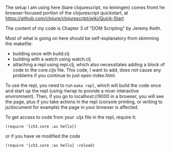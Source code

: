 The setup I am using here (bare clojurescript, no leiningen)
comes fromt he browser-focused portion of the
clojurescript quickstart, at
  https://github.com/clojure/clojurescript/wiki/Quick-Start

The content of my code is Chapter 3 of "DOM Scripting" by
Jeremy Keith.

Most of what is going on here should be self-explanatory from
skimming the makefile:
  - building once with build.clj
  - building with a watch using watch.clj
  - attaching a repl using repl.clj, which also necessitates
    adding a block of code to the core.cljs file. This code,
    I want to add, does *not* cause any problems if you continue
    to just open index.html.

To use the repl, you need to run `make repl`, which will build
the code once and start up the repl (using rlwrap to provide
a nicer interactive environment). Then, if you go to
localhost://9000 in a browser, you will see the page, plus
if you take actions in the repl (console printing, or writing
to js/document for example) the page in your browser is affected.

To get access to code from your .cljs file in the repl,
require it:
```
(require '[ch3.core :as hello])
```
or if you have ve modified the code
```
(require '[ch3.core :as hello] :reload)
```
